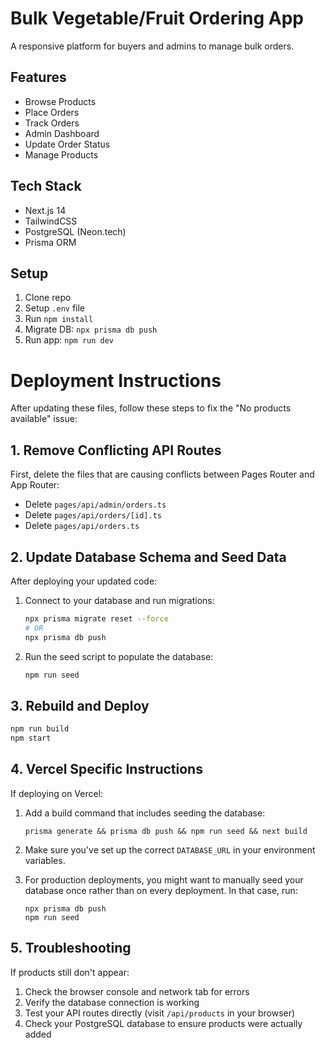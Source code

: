 # Bulk Vegetable/Fruit Ordering App

A responsive platform for buyers and admins to manage bulk orders.

## Features
- Browse Products
- Place Orders
- Track Orders
- Admin Dashboard
- Update Order Status
- Manage Products

## Tech Stack
- Next.js 14
- TailwindCSS
- PostgreSQL (Neon.tech)
- Prisma ORM

## Setup
1. Clone repo
2. Setup `.env` file
3. Run `npm install`
4. Migrate DB: `npx prisma db push`
5. Run app: `npm run dev`

# Deployment Instructions

After updating these files, follow these steps to fix the "No products available" issue:

## 1. Remove Conflicting API Routes

First, delete the files that are causing conflicts between Pages Router and App Router:

- Delete `pages/api/admin/orders.ts`
- Delete `pages/api/orders/[id].ts`
- Delete `pages/api/orders.ts`

## 2. Update Database Schema and Seed Data

After deploying your updated code:

1. Connect to your database and run migrations:
   ```bash
   npx prisma migrate reset --force
   # OR
   npx prisma db push
   ```

2. Run the seed script to populate the database:
   ```bash
   npm run seed
   ```

## 3. Rebuild and Deploy

```bash
npm run build
npm start
```

## 4. Vercel Specific Instructions

If deploying on Vercel:

1. Add a build command that includes seeding the database:
   ```
   prisma generate && prisma db push && npm run seed && next build
   ```

2. Make sure you've set up the correct `DATABASE_URL` in your environment variables.

3. For production deployments, you might want to manually seed your database once rather than on every deployment. In that case, run:
   ```
   npx prisma db push
   npm run seed
   ```

## 5. Troubleshooting

If products still don't appear:

1. Check the browser console and network tab for errors
2. Verify the database connection is working
3. Test your API routes directly (visit `/api/products` in your browser) 
4. Check your PostgreSQL database to ensure products were actually added
